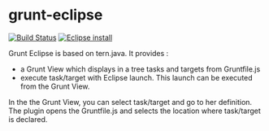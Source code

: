 grunt-eclipse
=========

[![Build Status](https://secure.travis-ci.org/angelozerr/grunt-eclipse.png)](http://travis-ci.org/angelozerr/grunt-eclipse)
[![Eclipse install](https://marketplace.eclipse.org/sites/all/modules/custom/marketplace/images/installbutton.png)](http://marketplace.eclipse.org/marketplace-client-intro?mpc_install=1784264)

Grunt Eclipse is based on tern.java. It provides : 

 * a Grunt View which displays in a tree tasks and targets from Gruntfile.js
 * execute task/target with Eclipse launch. This launch can be executed from the Grunt View.
 
In the the Grunt View, you can select task/target and go to her definition. The plugin opens the Gruntfile.js and selects the location where task/target is declared. 
